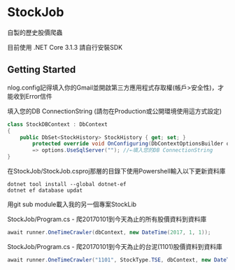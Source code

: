 # StockJob
自製的歷史股價爬蟲

目前使用 .NET Core 3.1.3
請自行安裝SDK


## Getting Started
nlog.config記得填入你的Gmail並開啟第三方應用程式存取權(帳戶>安全性)，才能收到Error信件

填入您的DB ConnectionString (請勿在Production或公開環境使用這方式設定)
```C#
class StockDBContext : DbContext
{
    public DbSet<StockHistory> StockHistory { get; set; }
        protected override void OnConfiguring(DbContextOptionsBuilder options)
        => options.UseSqlServer(""); //←填入您的DB ConnectionString
}
```

在StockJob/StockJob.csproj那層的目錄下使用Powershell輸入以下更新資料庫
```
dotnet tool install --global dotnet-ef
dotnet ef database updat
```
用git sub module載入我的另一個專案StockLib


StockJob/Program.cs - 爬20170101到今天為止的所有股價資料到資料庫
```C#
await runner.OneTimeCrawler(dbContext, new DateTime(2017, 1, 1));
```
StockJob/Program.cs - 爬20170101到今天為止的台泥(1101)股價資料到資料庫
```C#
await runner.OneTimeCrawler("1101", StockType.TSE, dbContext, new DateTime(2017, 1, 1));
```